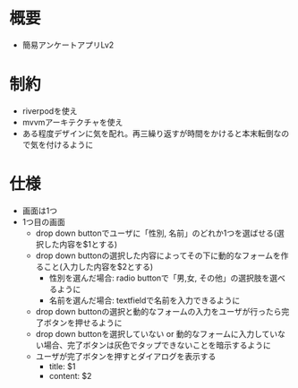 # 概要
- 簡易アンケートアプリLv2

# 制約
- riverpodを使え
- mvvmアーキテクチャを使え
- ある程度デザインに気を配れ。再三繰り返すが時間をかけると本末転倒なので気を付けるように

# 仕様
- 画面は1つ
- 1つ目の画面
    - drop down buttonでユーザに「性別, 名前」のどれか1つを選ばせる(選択した内容を$1とする)
    - drop down buttonの選択した内容によってその下に動的なフォームを作ること(入力した内容を$2とする)
        - 性別を選んだ場合: radio buttonで「男,女, その他」の選択肢を選べるように
        - 名前を選んだ場合: textfieldで名前を入力できるように
    - drop down buttonの選択と動的なフォームの入力をユーザが行ったら完了ボタンを押せるように
    - drop down buttonを選択していない or 動的なフォームに入力していない場合、完了ボタンは灰色でタップできないことを暗示するように
    - ユーザが完了ボタンを押すとダイアログを表示する
        - title: $1
        - content: $2